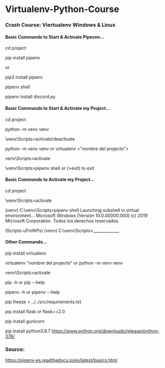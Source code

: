 # Virtualenv-Python-Course
### Crash Course: Viertualenv Windows &amp; Linux

#### Basic Commands to Start & Activate Pipevnv...

cd project

pip install pipenv

or 

pip3 install pipenv

pipenv shell

pipenv install discord.py

#### Basic Commands to Start & Activate my Project...

cd project

python -m venv venv

\venv\Scripts>activate/deactivate

python -m venv venv or virtualenv <"nombre del projecto">

venv\Scripts>activate

\venv\Scripts>pipenv shell  or  (>exit) to exit


#### Basic Commands to Activate my Project...

cd project

\venv\Scripts>activate

(venv) C:\venv\Scripts>pipenv shell
Launching subshell in virtual environment…
Microsoft Windows [Versión 10.0.00000.000]
(c) 2019 Microsoft Corporation. Todos los derechos reservados.

(Scripts-uFinIKPs) (venv) C:\venv\Scripts>_____________


#### Other Commands...

pip install virtualenv

virtualenv "nombre del projecto" or python -m venv venv 

venv\Scripts>activate

pip -h   or    pip --help

pipenv -h   or    pipenv --help

pip freeze > ../../src/requirements.txt

pip install flask or flask==2.0

pip install gunicorn

pip install python3.6.7 https://www.python.org/downloads/release/python-376/


### Source:

https://pipenv-es.readthedocs.io/es/latest/basics.html
